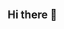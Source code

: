 ## Hi there 👋

<!--
**Muhammadadis10/muhammadadis10** is a ✨ _special_ ✨ repository because its `README.md` (this file) appears on your GitHub profile.

Here are some ideas to get you started:

- 🌱 I’m currently learning C++ and developerskills
- 💬 Ask me about C++
- 📫 How to reach me: muhammadadis@gmail.com
-->
